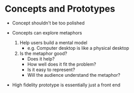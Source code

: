 # Concepts and Prototypes

* Concept shouldn't be too polished
* Concepts can explore metaphors
	1. Help users build a mental model
		* e.g. Computer desktop is like a physical desktop
	2. Is the metaphor good?
		* Does it help?
		* How well does it fit the problem?
		* Is it easy to represent?
		* Will the audience understand the metaphor?

* High fidelity prototype is essentially just a front end

